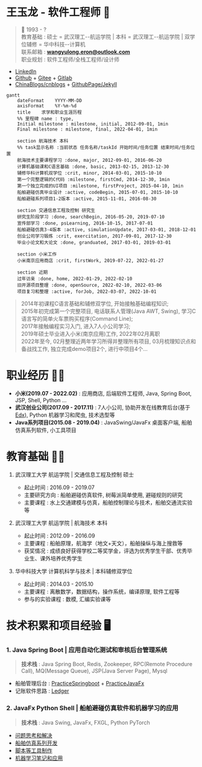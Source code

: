 # 王玉龙 - 软件工程师 **:wave:** 

> :man:  1993 - ?  
> 教育基础 : 硕士 = 武汉理工--航运学院 | 本科 = 武汉理工--航运学院 | 双学位辅修 = 华中科技--计算机  
> 联系邮箱 : **wangyulong.eron@outlook.com**  
> 职业规划 : 软件工程师/全栈工程师/设计师  

- [LinkedIn](https://www.linkedin.com/in/naveron/)  
- [Github](https://github.com/NAVERON) + [Gitee](https://gitee.com/naveron) + [Gitlab](https://gitlab.com/NAVERON)  
- [ChinaBlogs\/cnblogs](https://www.cnblogs.com/eronnav/)  +  [GithubPage\/Jekyll](https://naveron.github.io/)  

```mermaid
gantt
    dateFormat    YYYY-MM-DD
    axisFormat    %Y-%m-%d
    title    求学和职业生涯历程
    %% 里程碑 name : type, 
    Initial milestone : milestone, initial, 2012-09-01, 1min
    Final milestone : milestone, final, 2022-04-01, 1min

    section 航海技术 本科
    %% task显示名称 :当前状态 任务名称/taskId 开始时间/任务位置 结束时间/任务位置 
    航海技术主要课程学习 :done, major, 2012-09-01, 2016-06-20 
    计算机基础课和C语言基础 :done, basic, 2013-02-15, 2013-12-30 
    辅修华科计算机双学位 :crit, minor, 2014-03-01, 2015-10-10 
    第一个完整逻辑的C代码 :milestone, firstCmd, 2014-12-30, 1min 
    第一个独立完成的UI项目 :milestone, firstProject, 2015-04-10, 1min 
    船舶避碰仿真毕业设计 :active, codeBegin, 2015-07-01, 2015-10-10 
    船舶避碰系列项目1-2版本 :active, 2015-11-01, 2016-08-30 
    
    section 交通信息工程及控制 研究生
    研究生阶段学习 :done, searchBegin, 2016-05-20, 2019-07-10 
    宣传部学习 :done, psLearning, 2016-10-15, 2017-07-01 
    船舶避碰仿真3-4版本 :active, simulationUpdate, 2017-03-01, 2018-12-01 
    创业公司学习锻炼 :crit, exercitation, 2017-09-01, 2017-12-30 
    毕业小论文和大论文 :done, granduated, 2017-03-01, 2019-03-01 

    section 小米工作
    小米南京应用商店 :crit, firstWork, 2019-07-22, 2022-01-27 

    section 近期
    过年访亲 :done, home, 2022-01-29, 2022-02-10 
    旧开源项目整理 :done, openSource, 2022-02-10, 2022-03-06 
    项目复习和整理 :active, forJob, 2022-03-07, 2022-10-01 
```

> 2014年初课程C语言基础和辅修双学位, 开始接触基础编程知识;  
> 2015年初完成第一个完整项目, 电话联系人管理(Java AWT, Swing), 学习C语言写的简单火车票购买程序(Command Line);  
> 2017年接触编程实习入门, 进入7人小公司学习;  
> 2019年硕士毕业进入小米(南京应用)工作, 2022年02月离职  
> 2022年至今, 02月整理近两年学习所得并整理所有项目, 03月梳理知识点和备战找工作, 独立完成demo项目2个, 进行中项目4个...  

# 职业经历 **:man_health_worker:** 

- **小米(2019.07 - 2022.02)** : 应用商店, 后端软件工程师, Java, Spring Boot, JSP, Shell, Python ...  
- **武汉创业公司(2017.09 - 2017.11)** : 7人小公司, 协助开发在线教育后台(基于[Edx](https://github.com/openedx/edx-platform)), Python 机器学习和爬虫, 技术选型等  
- **Java系列项目(2015.08 - 2019.04)** : JavaSwing/JavaFx 桌面客户端, 船舶仿真系列软件, 小工具项目  

# 教育基础 **:man_student:** 

1. 武汉理工大学 航运学院 | 交通信息工程及控制 硕士  
    - 起止时间 : 2016.09 - 2019.07  
    - 主要研究方向 : 船舶避碰仿真软件, 树莓派简单使用, 避碰规则的研究  
    - 主要课程 : 水上交通建模与仿真，船舶控制理论与技术，船舶交通流实验等  

2. 武汉理工大学 航运学院 | 航海技术 本科  
    - 起止时间 : 2012.09 - 2016.09  
    - 主要课程 : 船舶原理，航海学（地文+天文），船舶操纵与海上搜救等  
    - 获奖情况 : 成绩良好获得学校二等奖学金，评选为优秀学生干部、优秀毕业生、课外培养优秀学生  

3. 华中科技大学 计算机科学与技术 | 本科辅修双学位  
    - 起止时间 : 2014.03 - 2015.10  
    - 主要课程 : 离散数学，数据结构，操作系统，编译原理, 软件工程等  
    - 参与的实验课程 : 数模, 汇编实验课等  

# 技术积累和项目经验 **:desktop_computer:** 

### 1. Java Spring Boot | 应用自动化测试和审核后台管理系统  

> **技术栈** : Java Spring Boot, Redis, Zookeeper, RPC(Remote Procedure Call), MQ(Message Queue), JSP(Java Server Page), Mysql  

- 船舶管理后台 : [PracticeSpringboot](https://github.com/NAVERON/PracticeSpringboot) + [PracticeJavaFx](https://github.com/NAVERON/PracticeJavaFx)  
- 记账软件思路 : [Ledger](https://github.com/NAVERON/Ledger)  

### 2. JavaFx Python Shell | 船舶避碰仿真软件和机器学习的应用  

> **技术栈** : Java Swing, JavaFx, FXGL, Python PyTorch  

- [问题思考和解决](https://github.com/NAVERON/ArbitraryCoding)  
- [船舶仿真系列开发](https://github.com/NAVERON/ShipSimulation)  
- [脚本等工具制作](https://github.com/NAVERON/ERON)  
- [机器学习笔记和应用](https://github.com/NAVERON/MachineLearningNotes)  





